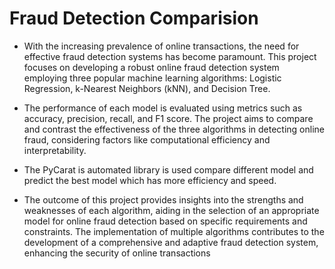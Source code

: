 # Fraud Detection Comparision

- With the increasing prevalence of online transactions, the need for effective fraud detection systems has become paramount. This
  project focuses on developing a robust online fraud detection system employing three popular machine learning algorithms:
  Logistic Regression, k-Nearest Neighbors (kNN), and Decision Tree.

- The performance of each model is evaluated using metrics such as accuracy, precision, recall, and F1 score. The project aims to
  compare and contrast the effectiveness of the three algorithms in detecting online fraud, considering factors like computational
  efficiency and interpretability.

- The PyCarat is automated library is used compare different model and predict the best model which has more efficiency and
  speed.

- The outcome of this project provides insights into the strengths and weaknesses of each algorithm, aiding in the selection of
  an appropriate model for online fraud detection based on specific requirements and constraints. The implementation of multiple
  algorithms contributes to the development of a comprehensive and adaptive fraud detection system, enhancing the security of
  online transactions
